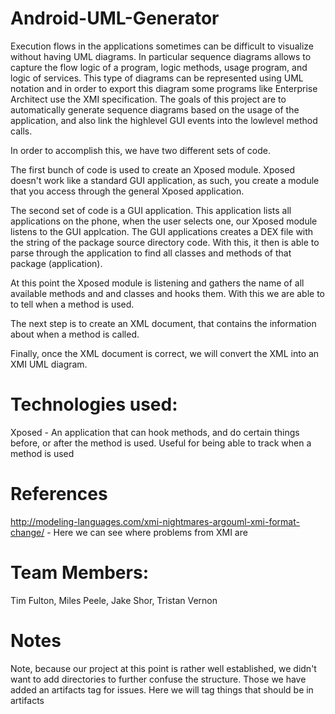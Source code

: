 # Android-UML-Generator

Execution flows in the applications sometimes can be difficult to visualize without having UML diagrams. In particular sequence diagrams allows to capture the flow logic of a program, logic methods, usage program, and logic of services. This type of diagrams can be represented using UML notation and in order to export this diagram some programs like Enterprise Architect use the XMI specification. The goals of this project are to automatically generate sequence diagrams based on the usage of the application, and also link the high­level GUI events into the low­level method calls.

In order to accomplish this, we have two different sets of code. 

The first bunch of code is used to create an Xposed module. Xposed doesn't work like a standard GUI application, as such, you create a module that you access through the general Xposed application. 

The second set of code is a GUI application. This application lists all applications on the phone, when the user selects one, our Xposed module listens to the GUI applcation. The GUI applications creates a DEX file with the string of the package source directory code. With this, it then is able to parse through the application to find all classes and methods of that package (application).

At this point the Xposed module is listening and gathers the name of all available methods and and classes and hooks them. With this we are able to to tell when a method is used.

The next step is to create an XML document, that contains the information about when a method is called.

Finally, once the XML document is correct, we will convert the XML into an XMI UML diagram.

# Technologies used:
Xposed - An application that can hook methods, and do certain things before, or after the method is used. Useful for being able to track when a method is used

# References
http://modeling-languages.com/xmi-nightmares-argouml-xmi-format-change/ - Here we can see where problems from XMI are

# Team Members:
Tim Fulton, Miles Peele, Jake Shor, Tristan Vernon

# Notes
Note, because our project at this point is rather well established, we didn't want to add directories to further confuse the structure. Those we have added an artifacts tag for issues. Here we will tag things that should be in artifacts
